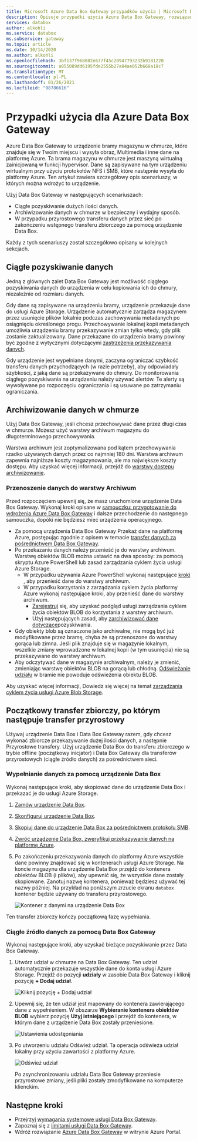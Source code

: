```yaml
---
title: Microsoft Azure Data Box Gateway przypadków użycia | Microsoft Docs
description: Opisuje przypadki użycia Azure Data Box Gateway, rozwiązanie do magazynowania urządzeń wirtualnych, które umożliwia przesyłanie danych do platformy Azure,
services: databox
author: alkohli
ms.service: databox
ms.subservice: gateway
ms.topic: article
ms.date: 10/14/2020
ms.author: alkohli
ms.openlocfilehash: 3bf137f968082e677f45c20947793232b9181220
ms.sourcegitcommit: a055089dd6195fde2555b27a84ae052b668a18c7
ms.translationtype: MT
ms.contentlocale: pl-PL
ms.lasthandoff: 01/26/2021
ms.locfileid: "98786616"
---
```

# <a name="use-cases-for-azure-data-box-gateway"></a>Przypadki użycia dla Azure Data Box Gateway

Azure Data Box Gateway to urządzenie bramy magazynu w chmurze, które znajduje się w Twoim miejscu i wysyła obraz, Multimedia i inne dane na platformę Azure. Ta brama magazynu w chmurze jest maszyną wirtualną zainicjowaną w funkcji hypervisor. Dane są zapisywane na tym urządzeniu wirtualnym przy użyciu protokołów NFS i SMB, które następnie wysyła do platformy Azure. Ten artykuł zawiera szczegółowy opis scenariuszy, w których można wdrożyć to urządzenie.

Użyj Data Box Gateway w następujących scenariuszach:

- Ciągłe pozyskiwanie dużych ilości danych.
- Archiwizowanie danych w chmurze w bezpieczny i wydajny sposób.
- W przypadku przyrostowego transferu danych przez sieć po zakończeniu wstępnego transferu zbiorczego za pomocą urządzenie Data Box.

Każdy z tych scenariuszy został szczegółowo opisany w kolejnych sekcjach.


## <a name="continuous-data-ingestion"></a>Ciągłe pozyskiwanie danych

Jedną z głównych zalet Data Box Gateway jest możliwość ciągłego pozyskiwania danych do urządzenia w celu kopiowania ich do chmury, niezależnie od rozmiaru danych.

Gdy dane są zapisywane na urządzeniu bramy, urządzenie przekazuje dane do usługi Azure Storage. Urządzenie automatycznie zarządza magazynem przez usunięcie plików lokalnie podczas zachowywania metadanych po osiągnięciu określonego progu. Przechowywanie lokalnej kopii metadanych umożliwia urządzeniu bramy przekazywanie zmian tylko wtedy, gdy plik zostanie zaktualizowany. Dane przekazane do urządzenia bramy powinny być zgodne z wytycznymi dotyczącymi [zastrzeżenia przekazywania danych](data-box-gateway-limits.md#data-upload-caveats).

Gdy urządzenie jest wypełniane danymi, zaczyna ograniczać szybkość transferu danych przychodzących (w razie potrzeby), aby odpowiadały szybkości, z jaką dane są przekazywane do chmury. Do monitorowania ciągłego pozyskiwania na urządzeniu należy używać alertów. Te alerty są wywoływane po rozpoczęciu ograniczania i są usuwane po zatrzymaniu ograniczania.

## <a name="cloud-archival-of-data"></a>Archiwizowanie danych w chmurze

Użyj Data Box Gateway, jeśli chcesz przechowywać dane przez długi czas w chmurze. Możesz użyć warstwy archiwum magazynu do długoterminowego przechowywania.

Warstwa archiwum jest zoptymalizowana pod kątem przechowywania rzadko używanych danych przez co najmniej 180 dni. Warstwa archiwum zapewnia najniższe koszty magazynowania, ale ma największe koszty dostępu. Aby uzyskać więcej informacji, przejdź do [warstwy dostępu archiwizowanie](../storage/blobs/storage-blob-storage-tiers.md#archive-access-tier).

### <a name="move-data-to-the-archive-tier"></a>Przenoszenie danych do warstwy Archiwum

Przed rozpoczęciem upewnij się, że masz uruchomione urządzenie Data Box Gateway. Wykonaj kroki opisane w [samouczku: przygotowanie do wdrożenia Azure Data Box Gateway](data-box-gateway-deploy-prep.md) i dalsze przechodzenie do następnego samouczka, dopóki nie będziesz mieć urządzenia operacyjnego.

- Za pomocą urządzenia Data Box Gateway Przekaż dane na platformę Azure, postępując zgodnie z opisem w temacie [transfer danych za pośrednictwem Data Box Gateway](data-box-gateway-deploy-add-shares.md).
- Po przekazaniu danych należy przenieść je do warstwy archiwum. Warstwę obiektów BLOB można ustawić na dwa sposoby: za pomocą skryptu Azure PowerShell lub zasad zarządzania cyklem życia usługi Azure Storage.  
    - W przypadku używania Azure PowerShell wykonaj następujące [kroki](../databox/data-box-how-to-set-data-tier.md#use-azure-powershell-to-set-the-blob-tier) , aby przenieść dane do warstwy archiwum.
    - W przypadku korzystania z zarządzania cyklem życia platformy Azure wykonaj następujące kroki, aby przenieść dane do warstwy archiwum.
        - [Zarejestruj](../storage/blobs/storage-lifecycle-management-concepts.md) się, aby uzyskać podgląd usługi zarządzania cyklem życia obiektów BLOB do korzystania z warstwy archiwum.
        - Użyj następujących zasad, aby [zarchiwizować dane dotyczące](../storage/blobs/storage-lifecycle-management-concepts.md#archive-data-after-ingest)pozyskiwania.
- Gdy obiekty blob są oznaczone jako archiwalne, nie mogą być już modyfikowane przez bramę, chyba że są przenoszone do warstwy gorąca lub zimna. Jeśli plik znajduje się w magazynie lokalnym, wszelkie zmiany wprowadzone w lokalnej kopii (w tym usunięcia) nie są przekazywane do warstwy archiwum.
- Aby odczytywać dane w magazynie archiwalnym, należy je zmienić, zmieniając warstwę obiektów BLOB na gorącą lub chłodną. [Odświeżanie udziału](data-box-gateway-manage-shares.md#refresh-shares) w bramie nie powoduje odświeżenia obiektu BLOB.

Aby uzyskać więcej informacji, Dowiedz się więcej na temat [zarządzania cyklem życia usługi Azure Blob Storage](../storage/blobs/storage-lifecycle-management-concepts.md).

## <a name="initial-bulk-transfer-followed-by-incremental-transfer"></a>Początkowy transfer zbiorczy, po którym następuje transfer przyrostowy

Używaj urządzenie Data Box i Data Box Gateway razem, gdy chcesz wykonać zbiorcze przekazywanie dużej ilości danych, a następnie Przyrostowe transfery. Użyj urządzenie Data Box do transferu zbiorczego w trybie offline (początkowy inicjator) i Data Box Gateway dla transferów przyrostowych (ciągłe źródło danych) za pośrednictwem sieci.

### <a name="seed-the-data-with-data-box"></a>Wypełnianie danych za pomocą urządzenie Data Box

Wykonaj następujące kroki, aby skopiować dane do urządzenie Data Box i przekazać je do usługi Azure Storage.

1. [Zamów urządzenie Data Box](../databox/data-box-deploy-ordered.md).
2. [Skonfiguruj urządzenie Data Box](../databox/data-box-deploy-set-up.md).
3. [Skopiuj dane do urządzenie Data Box za pośrednictwem protokołu SMB](../databox/data-box-deploy-copy-data.md).
4. [Zwróć urządzenie Data Box, zweryfikuj przekazywanie danych na platformę Azure](../databox/data-box-deploy-picked-up.md).
5. Po zakończeniu przekazywania danych do platformy Azure wszystkie dane powinny znajdować się w kontenerach usługi Azure Storage. Na koncie magazynu dla urządzenie Data Box przejdź do kontenera obiektów BLOB (i plików), aby upewnić się, że wszystkie dane zostały skopiowane. Zanotuj nazwę kontenera, ponieważ będziesz używać tej nazwy później. Na przykład na poniższym zrzucie ekranu `databox` kontener będzie używany do transferu przyrostowego.

    ![Kontener z danymi na urządzenie Data Box](media/data-box-gateway-use-cases/data-container.png)

Ten transfer zbiorczy kończy początkową fazę wypełniania.

### <a name="ongoing-feed-with-data-box-gateway"></a>Ciągłe źródło danych za pomocą Data Box Gateway

Wykonaj następujące kroki, aby uzyskać bieżące pozyskiwanie przez Data Box Gateway. 

1. Utwórz udział w chmurze na Data Box Gateway. Ten udział automatycznie przekazuje wszystkie dane do konta usługi Azure Storage. Przejdź do pozycji **udziały** w zasobie Data Box Gateway i kliknij pozycję **+ Dodaj udział**.

    ![Kliknij pozycję + Dodaj udział](media/data-box-gateway-use-cases/add-share.png)

2. Upewnij się, że ten udział jest mapowany do kontenera zawierającego dane z wypełnieniem. W obszarze **Wybieranie kontenera obiektów BLOB** wybierz pozycję **Użyj istniejącego** i przejdź do kontenera, w którym dane z urządzenie Data Box zostały przeniesione.

    ![Ustawienia udostępniania](media/data-box-gateway-use-cases/share-settings-select-existing-container.png)

3. Po utworzeniu udziału Odśwież udział. Ta operacja odświeża udział lokalny przy użyciu zawartości z platformy Azure.

    ![Odśwież udział](media/data-box-gateway-use-cases/refresh-share.png)

    Po zsynchronizowaniu udziału Data Box Gateway przeniesie przyrostowe zmiany, jeśli pliki zostały zmodyfikowane na komputerze klienckim.

## <a name="next-steps"></a>Następne kroki

- Przejrzyj [wymagania systemowe usługi Data Box Gateway](data-box-gateway-system-requirements.md).
- Zapoznaj się z [limitami usługi Data Box Gateway](data-box-gateway-limits.md).
- Wdróż rozwiązanie [Azure Data Box Gateway](data-box-gateway-deploy-prep.md) w witrynie Azure Portal.